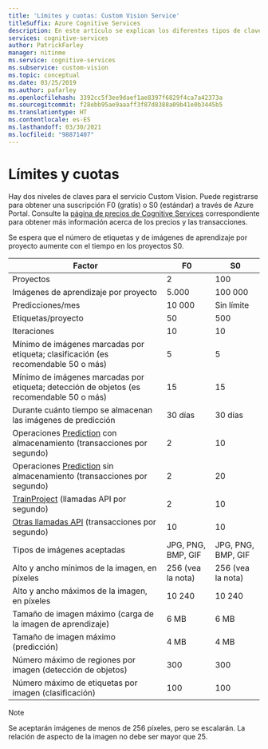 ```yaml
---
title: 'Límites y cuotas: Custom Vision Service'
titleSuffix: Azure Cognitive Services
description: En este artículo se explican los diferentes tipos de claves de licencia, así como los límites y las cuotas de Custom Vision Service.
services: cognitive-services
author: PatrickFarley
manager: nitinme
ms.service: cognitive-services
ms.subservice: custom-vision
ms.topic: conceptual
ms.date: 03/25/2019
ms.author: pafarley
ms.openlocfilehash: 3392cc5f3ee9daef1ae8397f6829f4ca7a42373a
ms.sourcegitcommit: f28ebb95ae9aaaff3f87d8388a09b41e0b3445b5
ms.translationtype: HT
ms.contentlocale: es-ES
ms.lasthandoff: 03/30/2021
ms.locfileid: "98871407"
---
```

# <a name="limits-and-quotas"></a>Límites y cuotas

Hay dos niveles de claves para el servicio Custom Vision. Puede registrarse para obtener una suscripción F0 (gratis) o S0 (estándar) a través de Azure Portal. Consulte la [página de precios de Cognitive Services](https://azure.microsoft.com/pricing/details/cognitive-services/custom-vision-service/) correspondiente para obtener más información acerca de los precios y las transacciones.

Se espera que el número de etiquetas y de imágenes de aprendizaje por proyecto aumente con el tiempo en los proyectos S0.

|Factor|**F0**|**S0**|
|-----|-----|-----|
|Proyectos|2|100|
|Imágenes de aprendizaje por proyecto |5\.000|100 000|
|Predicciones/mes|10 000 |Sin límite|
|Etiquetas/proyecto|50|500|
|Iteraciones |10|10|
|Mínimo de imágenes marcadas por etiqueta; clasificación (es recomendable 50 o más) |5|5|
|Mínimo de imágenes marcadas por etiqueta; detección de objetos (es recomendable 50 o más)|15|15|
|Durante cuánto tiempo se almacenan las imágenes de predicción|30 días|30 días|
|Operaciones [Prediction](https://go.microsoft.com/fwlink/?linkid=865445) con almacenamiento (transacciones por segundo)|2|10|
|Operaciones [Prediction](https://go.microsoft.com/fwlink/?linkid=865445) sin almacenamiento (transacciones por segundo)|2|20|
|[TrainProject](https://go.microsoft.com/fwlink/?linkid=865446) (llamadas API por segundo)|2|10|
|[Otras llamadas API](https://go.microsoft.com/fwlink/?linkid=865446) (transacciones por segundo)|10|10|
|Tipos de imágenes aceptadas|JPG, PNG, BMP, GIF|JPG, PNG, BMP, GIF|
|Alto y ancho mínimos de la imagen, en píxeles|256 (vea la nota)|256 (vea la nota)|
|Alto y ancho máximos de la imagen, en píxeles|10 240|10 240|
|Tamaño de imagen máximo (carga de la imagen de aprendizaje) |6 MB|6 MB|
|Tamaño de imagen máximo (predicción)|4 MB|4 MB|
|Número máximo de regiones por imagen (detección de objetos)|300|300|
|Número máximo de etiquetas por imagen (clasificación)|100|100|

> [!NOTE]
> Se aceptarán imágenes de menos de 256 píxeles, pero se escalarán.
> La relación de aspecto de la imagen no debe ser mayor que 25.
